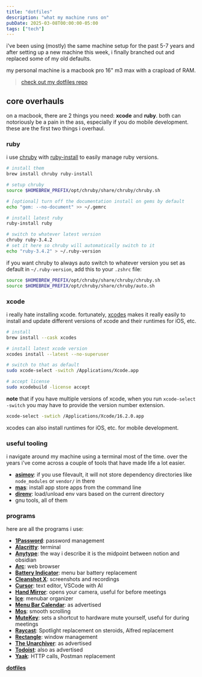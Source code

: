 ```yaml
---
title: "dotfiles"
description: "what my machine runs on"
pubDate: 2025-03-08T00:00:00-05:00
tags: ["tech"]
---
```


i've been using (mostly) the same machine setup for the past 5-7 years and after setting up a new machine this week, i finally branched out and replaced some of my old defaults.

my personal machine is a macbook pro 16" m3 max with a crapload of RAM.

> [check out my dotfiles repo](https://github.com/vineyardbovines/dotfiles)

## core overhauls

on a macbook, there are 2 things you need: **xcode** and **ruby**. both can notoriously be a pain in the ass, especially if you do mobile development. these are the first two things i overhaul.

### ruby

i use [chruby](https://github.com/postmodern/chruby) with [ruby-install](https://github.com/postmodern/ruby-install) to easily manage ruby versions.

```bash
# install them
brew install chruby ruby-install

# setup chruby
source $HOMEBREW_PREFIX/opt/chruby/share/chruby/chruby.sh

# [optional] turn off the documentation install on gems by default
echo "gem: --no-document" >> ~/.gemrc

# install latest ruby
ruby-install ruby

# switch to whatever latest version
chruby ruby-3.4.2
# set it here so chruby will automatically switch to it
echo "ruby-3.4.2" > ~/.ruby-version
```

if you want chruby to always auto switch to whatever version you set as default in `~/.ruby-version`, add this to your `.zshrc` file:

```bash
source $HOMEBREW_PREFIX/opt/chruby/share/chruby/chruby.sh
source $HOMEBREW_PREFIX/opt/chruby/share/chruby/auto.sh
```

### xcode

i really hate installing xcode. fortunately, [xcodes](https://github.com/XcodesOrg/XcodesApp) makes it really easily to install and update different versions of xcode and their runtimes for iOS, etc.

```bash
# install
brew install --cask xcodes

# install latest xcode version
xcodes install --latest --no-superuser

# switch to that as default
sudo xcode-select -switch /Applications/Xcode.app

# accept license
sudo xcodebuild -license accept
```

**note** that if you have multiple versions of xcode, when you run `xcode-select -switch` you may have to provide the version number extension.

```bash
xcode-select -swtich /Applications/Xcode/16.2.0.app
```

xcodes can also install runtimes for iOS, etc. for mobile development.

### useful tooling

i navigate around my machine using a terminal most of the time. over the years i've come across a couple of tools that have made life a lot easier.

- **[asimov](https://github.com/stevegrunwell/asimov)**: if you use filevault, it will not store dependency directories like `node_modules` or `vendor/` in there
- **[mas](https://github.com/mas-cli/mas)**: install app store apps from the command line
- **[direnv](https://github.com/direnv/direnv)**: load/unload env vars based on the current directory
- gnu tools, all of them

### programs

here are all the programs i use:

- **[1Password](https://1password.com/)**: password management
- **[Alacritty](https://alacritty.org/)**: terminal
- **[Anytype](https://anytype.io/)**: the way i describe it is the midpoint between notion and obsidian
- **[Arc](https://arc.net)**: web browser
- **[Battery Indicator](https://sindresorhus.com/battery-indicator)**: menu bar battery replacement
- **[Cleanshot X](https://cleanshot.com/)**: screenshots and recordings
- **[Cursor](https://www.cursor.com)**: text editor, VSCode with AI
- **[Hand Mirror](https://handmirror.app/)**: opens your camera, useful for before meetings
- **[Ice](https://handmirror.app/)**: menubar organizer
- **[Menu Bar Calendar](https://sindresorhus.com/menu-bar-calendar)**: as advertised
- **[Mos](https://mos.caldis.me/)**: smooth scrolling
- **[MuteKey](https://apps.apple.com/us/app/mutekey/id1509590766?mt=12)**: sets a shortcut to hardware mute yourself, useful for during meetings
- **[Raycast](https://www.raycast.com/)**: Spotlight replacement on steroids, Alfred replacement
- **[Rectangle](https://rectangleapp.com/)**: window management
- **[The Unarchiver](https://theunarchiver.com/)**: as advertised
- **[Todoist](https://www.todoist.com/)**: also as advertised
- **[Yaak](https://yaak.app/)**: HTTP calls, Postman replacement

**[dotfiles](https://github/vineyardbovines/dotifles)**
